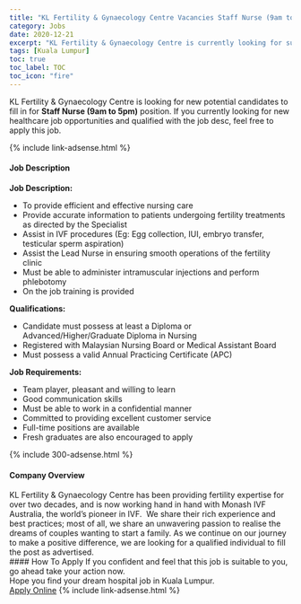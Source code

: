 ```yaml
---
title: "KL Fertility & Gynaecology Centre Vacancies Staff Nurse (9am to 5pm)" 
category: Jobs 
date: 2020-12-21 
excerpt: "KL Fertility & Gynaecology Centre is currently looking for suitable person to fill in the Staff Nurse (9am to 5pm) which positioned at Kuala Lumpur" 
tags: [Kuala Lumpur] 
toc: true 
toc_label: TOC 
toc_icon: "fire" 
--- 
```


<p>KL Fertility & Gynaecology Centre is looking for new potential candidates to fill in for <b>Staff Nurse (9am to 5pm)</b> position. If you currently looking for new healthcare job opportunities and qualified with the job desc, feel free to apply this job.
</p>{% include link-adsense.html %} 
<div><div><div><h4>Job Description</h4></div></div><div><div><span><div><div><strong>Job Description:</strong></div><ul><li>To provide efficient and effective nursing care</li><li>Provide accurate information to patients undergoing fertility treatments as directed by the Specialist</li><li>Assist in IVF procedures (Eg: Egg collection, IUI, embryo transfer, testicular sperm aspiration)</li><li>Assist the Lead Nurse in ensuring smooth operations of the fertility clinic</li><li>Must be able to administer intramuscular injections and perform phlebotomy</li><li>On the job training is provided</li></ul><div><strong>Qualifications:</strong></div><ul><li>Candidate must possess at least a Diploma or Advanced/Higher/Graduate Diploma in Nursing</li><li>Registered with Malaysian Nursing Board or&#160;Medical Assistant Board</li><li>Must possess a valid Annual Practicing Certificate (APC)</li></ul><div><strong>Job Requirements:</strong></div><ul><li>Team player, pleasant and willing to learn</li><li>Good communication skills</li><li>Must be able to work in a confidential manner</li><li>Committed to providing excellent customer service</li><li>Full-time positions are available</li><li>Fresh graduates are also encouraged to apply</li></ul></div></span></div></div></div> 
{% include 300-adsense.html %} 
<div><div><div><h4>Company Overview</h4></div></div><div><div><span><div><div>
<div>KL Fertility &amp; Gynaecology Centre has been providing fertility expertise for over two decades, and is now working hand in hand with Monash IVF Australia, the world&#8217;s pioneer in IVF.&#160; We share their rich experience and best practices; most of all, we share an unwavering passion to realise the dreams of couples wanting to start a family. As we continue on our journey to make a positive difference, we are looking for a qualified individual to fill the post as advertised.</div>
</div></div></span></div></div></div> 
#### How To Apply 
If you confident and feel that this job is suitable to you, go ahead take your action now. <br/> 
Hope you find your dream hospital job in Kuala Lumpur. <br/> 
<a href="https://www.jobstreet.com.my/en/job/staff-nurse-9am-to-5pm-4448471?jobId=jobstreet-my-job-4448471&sectionRank=10&token=0~2ed53c58-8ee2-43dc-9069-3cdadbbfda88&fr=SRP%20View%20In%20New%20Ta" class="btn btn--warning" target="_blank" rel="nofollow noopenner">Apply Online</a> 
{% include link-adsense.html %} 